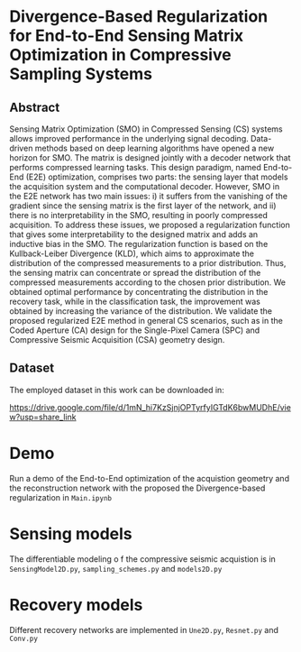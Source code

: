 # Divergence-Based Regularization for End-to-End Sensing Matrix Optimization in Compressive Sampling Systems

## Abstract

Sensing Matrix Optimization (SMO) in Compressed Sensing (CS) systems allows improved performance in the underlying signal decoding. Data-driven methods based on deep learning algorithms have opened a new horizon for SMO. The matrix is designed jointly with a decoder network that performs compressed learning tasks. This design paradigm, named End-to-End (E2E) optimization, comprises two parts: the sensing layer that models the acquisition system and the computational decoder. However, SMO in the E2E network has two main issues: i) it suffers from the vanishing of the gradient since the sensing matrix is the first layer of the network, and ii) there is no interpretability in the SMO, resulting in poorly compressed acquisition. To address these issues, we proposed a regularization function that gives some interpretability to the designed matrix and adds an inductive bias in the SMO. The regularization function is based on the Kullback-Leiber Divergence (KLD), which aims to approximate the distribution of the compressed measurements to a prior distribution. Thus, the sensing matrix can concentrate or spread the distribution of the compressed measurements according to the chosen prior distribution. We obtained optimal performance by concentrating the distribution in the recovery task, while in the classification task, the improvement was obtained by increasing the variance of the distribution. We validate the proposed regularized E2E method in general CS scenarios, such as in the Coded Aperture (CA) design for the Single-Pixel Camera (SPC) and Compressive Seismic Acquisition (CSA) geometry design.

## Dataset 

The employed dataset in this work can be downloaded in:

https://drive.google.com/file/d/1mN_hi7KzSjnjOPTyrfyIGTdK6bwMUDhE/view?usp=share_link

# Demo

Run a demo of the End-to-End optimization of the acquistion geometry and the reconstruction network with the proposed the Divergence-based regularization in `Main.ipynb` 

# Sensing models

The differentiable modeling o f the compressive seismic acquistion is in `SensingModel2D.py`, `sampling_schemes.py` and `models2D.py`

# Recovery models

Different recovery networks are implemented in `Une2D.py`, `Resnet.py` and  `Conv.py`

